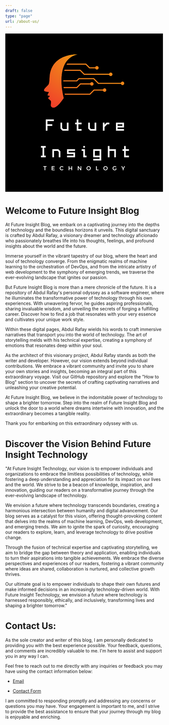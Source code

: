 ```yaml
---
draft: false
type: "page"
url: /about-us/
---
```

<link rel="stylesheet" href="/css/style.css">
<link rel="stylesheet" href="/css/intro-image.css">

<div>
  <div class="circle">
      <img src="/images/16.png" alt="Your Image">
  </div>
  <h1>Welcome to Future Insight Blog</h1>
  <p>
      At Future Insight Blog, we embark on a captivating journey into the depths of technology and the boundless horizons it unveils. This digital sanctuary is crafted by Abdul Rafay, a visionary dreamer and technology aficionado who passionately breathes life into his thoughts, feelings, and profound insights about the world and the future.
  </p>
  <p>
    Immerse yourself in the vibrant tapestry of our blog, where the heart and soul of technology converge. From the enigmatic realms of machine learning to the orchestration of DevOps, and from the intricate artistry of web development to the symphony of emerging trends, we traverse the ever-evolving landscape that ignites our passion.
  </p>
  <p>
    But Future Insight Blog is more than a mere chronicle of the future. It is a repository of Abdul Rafay's personal odyssey as a software engineer, where he illuminates the transformative power of technology through his own experiences. With unwavering fervor, he guides aspiring professionals, sharing invaluable wisdom, and unveiling the secrets of forging a fulfilling career. Discover how to find a job that resonates with your very essence and cultivates your unique work style.
  </p>
  <p>
    Within these digital pages, Abdul Rafay wields his words to craft immersive narratives that transport you into the world of technology. The art of storytelling melds with his technical expertise, creating a symphony of emotions that resonates deep within your soul.
  </p>
  <p>
    As the architect of this visionary project, Abdul Rafay stands as both the writer and developer. However, our vision extends beyond individual contributions. We embrace a vibrant community and invite you to share your own stories and insights, becoming an integral part of this extraordinary voyage. Visit our GitHub repository and explore the "How to Blog" section to uncover the secrets of crafting captivating narratives and unleashing your creative potential.
  </p>
  <p>
    At Future Insight Blog, we believe in the indomitable power of technology to shape a brighter tomorrow. Step into the realm of Future Insight Blog and unlock the door to a world where dreams intertwine with innovation, and the extraordinary becomes a tangible reality.
  </p>
  <p>
    Thank you for embarking on this extraordinary odyssey with us.
  </p>
</div>

<div>
    <h1>Discover the Vision Behind Future Insight Technology</h1>
    <p>
        "At Future Insight Technology, our vision is to empower individuals and organizations to embrace the limitless possibilities of technology, while fostering a deep understanding and appreciation for its impact on our lives and the world. We strive to be a beacon of knowledge, inspiration, and innovation, guiding our readers on a transformative journey through the ever-evolving landscape of technology.
    </p>
    <p>
        We envision a future where technology transcends boundaries, creating a harmonious intersection between humanity and digital advancement. Our blog serves as a catalyst for this vision, offering thought-provoking content that delves into the realms of machine learning, DevOps, web development, and emerging trends. We aim to ignite the spark of curiosity, encouraging our readers to explore, learn, and leverage technology to drive positive change.
    </p>
    <p>
        Through the fusion of technical expertise and captivating storytelling, we aim to bridge the gap between theory and application, enabling individuals to turn their aspirations into tangible achievements. We embrace the diverse perspectives and experiences of our readers, fostering a vibrant community where ideas are shared, collaboration is nurtured, and collective growth thrives.
    </p>
    <p>
        Our ultimate goal is to empower individuals to shape their own futures and make informed decisions in an increasingly technology-driven world. With Future Insight Technology, we envision a future where technology is harnessed responsibly, ethically, and inclusively, transforming lives and shaping a brighter tomorrow."
    </p>
</div>

<div>
    <h1> Contact Us: </h1> 
    <p> 
      As the sole creator and writer of this blog, I am personally dedicated to providing you with the best experience possible. Your feedback, questions, and comments are incredibly valuable to me. I'm here to assist and support you in any way I can.
    </p>
    <p>
      Feel free to reach out to me directly with any inquiries or feedback you may have using the contact information below:
    </p>
    <a href="mailto:99marafay@gmail.com">
      <ul>
          <li>Email</li>
      </ul>
    </a>
    <a href="/contact">
      <ul>
          <li>Contact Form</li>
      </ul>
    </a>
    <p>
    I am committed to responding promptly and addressing any concerns or questions you may have. Your engagement is important to me, and I strive to provide the best assistance to ensure that your journey through my blog is enjoyable and enriching.
    </p>
  </div>

